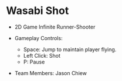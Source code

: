 # Wasabi Shot

* 2D Game Infinite Runner-Shooter

* Gameplay Controls:
  * Space: Jump to maintain player flying.
  * Left Click: Shot
  * P: Pause
  
* Team Members: Jason Chiew
